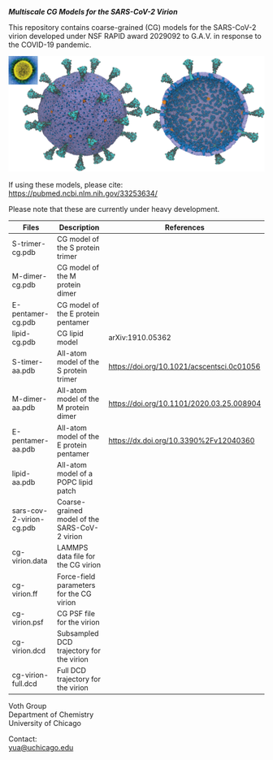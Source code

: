 
***Multiscale CG Models for the SARS-CoV-2 Virion***

This repository contains coarse-grained (CG) models for the SARS-CoV-2 virion developed 
under NSF RAPID award 2029092 to G.A.V. in response to the COVID-19 pandemic.

![Image of virion](images/fig1.jpg)

If using these models, please cite:  
https://pubmed.ncbi.nlm.nih.gov/33253634/

Please note that these are currently under heavy development.

|            Files             |                   Description                 | References |
|------------------------------|-----------------------------------------------|------------|
| S-trimer-cg.pdb              | CG model of the S protein trimer              |            |
| M-dimer-cg.pdb               | CG model of the M protein dimer               |            |
| E-pentamer-cg.pdb            | CG model of the E protein pentamer            |            |
| lipid-cg.pdb                 | CG lipid model                                | arXiv:1910.05362 |
| S-timer-aa.pdb               | All-atom model of the S protein trimer        | https://doi.org/10.1021/acscentsci.0c01056 |
| M-dimer-aa.pdb               | All-atom model of the M protein dimer         | https://doi.org/10.1101/2020.03.25.008904 |
| E-pentamer-aa.pdb            | All-atom model of the E protein pentamer      | https://dx.doi.org/10.3390%2Fv12040360 |
| lipid-aa.pdb                 | All-atom model of a POPC lipid patch          |            |
| sars-cov-2-virion-cg.pdb     | Coarse-grained model of the SARS-CoV-2 virion |            |
| cg-virion.data               | LAMMPS data file for the CG virion            |            |
| cg-virion.ff                 | Force-field parameters for the CG virion      |            |
| cg-virion.psf                | CG PSF file for the virion                    |            |
| cg-virion.dcd                | Subsampled DCD trajectory for the virion      |            |
| cg-virion-full.dcd           | Full DCD trajectory for the virion            |            |

  Voth Group   
  Department of Chemistry  
  University of Chicago  

Contact:  
  yua@uchicago.edu  
